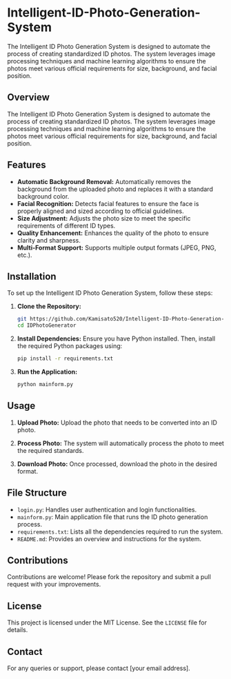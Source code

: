 # Intelligent-ID-Photo-Generation-System
The Intelligent ID Photo Generation System is designed to automate the process of creating standardized ID photos. The system leverages image processing techniques and machine learning algorithms to ensure the photos meet various official requirements for size, background, and facial position.
## Overview

The Intelligent ID Photo Generation System is designed to automate the process of creating standardized ID photos. The system leverages image processing techniques and machine learning algorithms to ensure the photos meet various official requirements for size, background, and facial position.

## Features

- **Automatic Background Removal:** Automatically removes the background from the uploaded photo and replaces it with a standard background color.
- **Facial Recognition:** Detects facial features to ensure the face is properly aligned and sized according to official guidelines.
- **Size Adjustment:** Adjusts the photo size to meet the specific requirements of different ID types.
- **Quality Enhancement:** Enhances the quality of the photo to ensure clarity and sharpness.
- **Multi-Format Support:** Supports multiple output formats (JPEG, PNG, etc.).

## Installation

To set up the Intelligent ID Photo Generation System, follow these steps:

1. **Clone the Repository:**

   ```bash
   git https://github.com/Kamisato520/Intelligent-ID-Photo-Generation-System.git
   cd IDPhotoGenerator
   ```

2. **Install Dependencies:**
   Ensure you have Python installed. Then, install the required Python packages using:

   ```bash
   pip install -r requirements.txt
   ```

3. **Run the Application:**

   ```bash
   python mainform.py
   ```

## Usage

1. **Upload Photo:**
   Upload the photo that needs to be converted into an ID photo.

2. **Process Photo:**
   The system will automatically process the photo to meet the required standards.

3. **Download Photo:**
   Once processed, download the photo in the desired format.

## File Structure

- `login.py`: Handles user authentication and login functionalities.
- `mainform.py`: Main application file that runs the ID photo generation process.
- `requirements.txt`: Lists all the dependencies required to run the system.
- `README.md`: Provides an overview and instructions for the system.

## Contributions

Contributions are welcome! Please fork the repository and submit a pull request with your improvements.

## License

This project is licensed under the MIT License. See the `LICENSE` file for details.

## Contact

For any queries or support, please contact [your email address].
